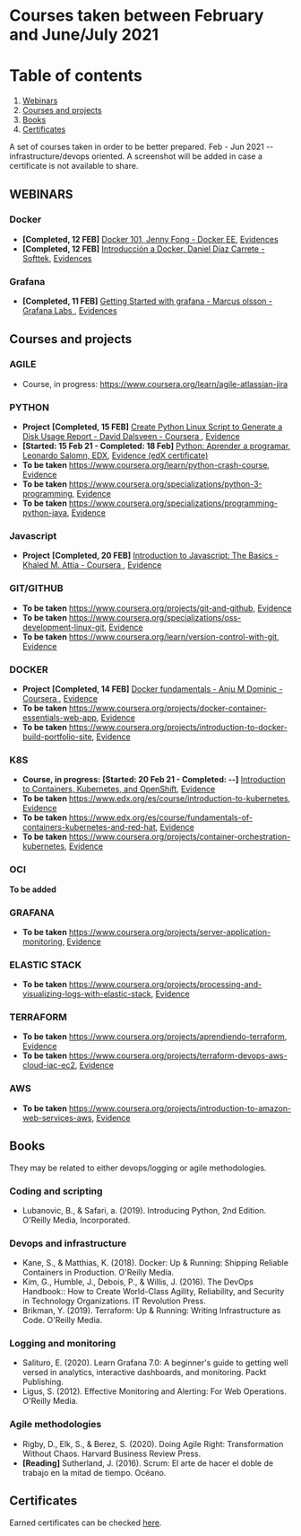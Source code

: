 # Courses taken between February and June/July 2021  

# Table of contents

1. [Webinars](#webinars)
2. [Courses and projects](#courses-and-projects)
3. [Books](#books)
4. [Certificates](#certificates)


A set of courses taken in order to be better prepared. Feb - Jun 2021 -- infrastructure/devops oriented. A screenshot will be added in case a certificate is not available to share.    

## WEBINARS  

### Docker   
* **[Completed, 12 FEB]** [Docker 101, Jenny Fong -  Docker EE](https://www.youtube.com/watch?v=V9IJj4MzZBc), [Evidences](https://web.tresorit.com/l/KDHeV#kqeb-eLLsZ_uL3JOmKV6yQ)   
* **[Completed, 12 FEB]** [Introducción a Docker, Daniel Díaz Carrete - Softtek](https://blog.softtek.com/es/webinar-introducci%C3%B3n-a-docker), [Evidences](./)

### Grafana   
* **[Completed, 11 FEB]** [Getting Started with grafana -  Marcus olsson -  Grafana Labs ](https://grafana.com/go/webinar/getting-started-with-grafana/), [Evidences](https://web.tresorit.com/l/WSxBI#_9JvgBNCtkXtIm62FlVHGQ)  




## Courses and projects

### AGILE   

* Course, in progress: https://www.coursera.org/learn/agile-atlassian-jira




### PYTHON

* __Project__ **[Completed, 15 FEB]** [Create Python Linux Script to Generate a Disk Usage Report - David Dalsveen - Coursera ](https://www.coursera.org/learn/python-linux-script-disk-usage-report/), [Evidence](https://web.tresorit.com/l/ucmKr#pRYDvEV77yeEanFDKq5RPw)  
* **[Started: 15 Feb 21 -  Completed: 18 Feb]** [Python: Aprender a programar, Leonardo Salomn, EDX](https://learning.edx.org/course/course-v1:UPValenciaX+PY101x+2T2020/), [Evidence (edX certificate)](https://courses.edx.org/certificates/fe69fd7f39a44d6a80eef5e01ce9117a)
* __To be taken__ https://www.coursera.org/learn/python-crash-course, [Evidence](./screenshots/screen1.jpg)  
* __To be taken__ https://www.coursera.org/specializations/python-3-programming, [Evidence](./screenshots/screen1.jpg)  
* __To be taken__ https://www.coursera.org/specializations/programming-python-java, [Evidence](./screenshots/screen1.jpg)     


### Javascript
* __Project__ **[Completed, 20 FEB]** [Introduction to Javascript: The Basics - Khaled M. Attia - Coursera ](https://www.coursera.org/learn/intro-to-javascript-the-basics/), [Evidence](https://web.tresorit.com/l/mkCUW#9wbtUyISY_psZ6FwnnNL6g)


### GIT/GITHUB

* __To be taken__ https://www.coursera.org/projects/git-and-github, [Evidence](./screenshots/screen1.jpg)  
* __To be taken__ https://www.coursera.org/specializations/oss-development-linux-git, [Evidence](./screenshots/screen1.jpg)  
* __To be taken__ https://www.coursera.org/learn/version-control-with-git, [Evidence](./screenshots/screen1.jpg)    

### DOCKER

* __Project__ **[Completed, 14 FEB]** [Docker fundamentals - Anju M Dominic - Coursera ](https://www.coursera.org/projects/docker-fundamentals), [Evidence](https://web.tresorit.com/l/NFkk5#c7Agtwr2rDof0-pU35yN7g)  
* __To be taken__ https://www.coursera.org/projects/docker-container-essentials-web-app, [Evidence](./screenshots/screen1.jpg)  
* __To be taken__ https://www.coursera.org/projects/introduction-to-docker-build-portfolio-site, [Evidence](./screenshots/screen1.jpg)  


### K8S
* __Course, in progress:__ **[Started: 20 Feb 21 -  Completed: --]** [Introduction to Containers, Kubernetes, and OpenShift](https://www.coursera.org/learn/ibm-containers-docker-kubernetes-openshift), [Evidence](./screenshots/screen1.jpg)  
* __To be taken__ https://www.edx.org/es/course/introduction-to-kubernetes, [Evidence](./screenshots/screen1.jpg)  
* __To be taken__ https://www.edx.org/es/course/fundamentals-of-containers-kubernetes-and-red-hat, [Evidence](./screenshots/screen1.jpg)  
* __To be taken__ https://www.coursera.org/projects/container-orchestration-kubernetes, [Evidence](./screenshots/screen1.jpg)    


### OCI
__To be added__  

### GRAFANA  

* __To be taken__ https://www.coursera.org/projects/server-application-monitoring, [Evidence](./screenshots/screen1.jpg)   


### ELASTIC STACK  

* __To be taken__ https://www.coursera.org/projects/processing-and-visualizing-logs-with-elastic-stack, [Evidence](./screenshots/screen1.jpg)   

### TERRAFORM  

* __To be taken__ https://www.coursera.org/projects/aprendiendo-terraform, [Evidence](./screenshots/screen1.jpg)  
* __To be taken__ https://www.coursera.org/projects/terraform-devops-aws-cloud-iac-ec2, [Evidence](./screenshots/screen1.jpg)    

### AWS    

* __To be taken__ https://www.coursera.org/projects/introduction-to-amazon-web-services-aws, [Evidence](./screenshots/screen1.jpg)   

## Books

They may be related to either devops/logging or agile methodologies.  

### Coding and scripting
* Lubanovic, B., & Safari, a. (2019). Introducing Python, 2nd Edition. O'Reilly Media, Incorporated.  



### Devops and infrastructure
* Kane, S., & Matthias, K. (2018). Docker: Up & Running: Shipping Reliable Containers in Production. O'Reilly Media.  
* Kim, G., Humble, J., Debois, P., & Willis, J. (2016). The DevOps Handbook:: How to Create World-Class Agility, Reliability, and Security in Technology Organizations. IT Revolution Press.  
* Brikman, Y. (2019). Terraform: Up & Running: Writing Infrastructure as Code. O'Reilly Media.  


### Logging and monitoring
* Salituro, E. (2020). Learn Grafana 7.0: A beginner's guide to getting well versed in analytics, interactive dashboards, and monitoring. Packt Publishing.  
* Ligus, S. (2012). Effective Monitoring and Alerting: For Web Operations. O'Reilly Media.  



### Agile methodologies

* Rigby, D., Elk, S., & Berez, S. (2020). Doing Agile Right: Transformation Without Chaos. Harvard Business Review Press.  
* __[Reading]__ Sutherland, J. (2016). Scrum: El arte de hacer el doble de trabajo en la mitad de tiempo. Océano.  








## Certificates
Earned certificates can be checked [here](./certificates/certificates.md).
